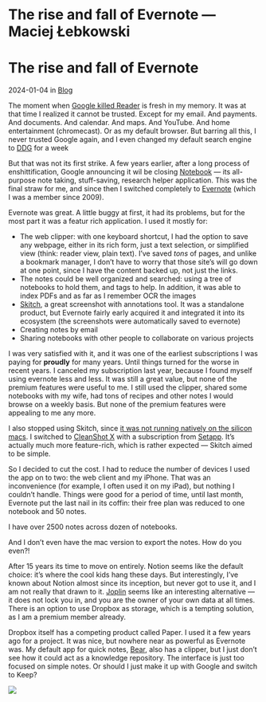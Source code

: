 # The rise and fall of Evernote — Maciej Łebkowski
The rise and fall of Evernote
=============================

2024-01-04 in [Blog](/blog/)

The moment when [Google killed Reader](https://killedbygoogle.com/) is fresh in my memory. It was at that time I realized it cannot be trusted. Except for my email. And payments. And documents. And calendar. And maps. And YouTube. And home entertainment (chromecast). Or as my default browser. But barring all this, I never trusted Google again, and I even changed my default search engine to [DDG](https://duckduckgo.com/) for a week

But that was not its first strike. A few years earlier, after a long process of enshittification, Google announcing it wil be closing [Notebook](https://www.wikiwand.com/en/Google_Notebook) — its all-purpose note taking, stuff-saving, research helper application. This was the final straw for me, and since then I switched completely to [Evernote](https://evernote.com/) (which I was a member since 2009).

Evernote was great. A little buggy at first, it had its problems, but for the most part it was a featur rich application. I used it mostly for:

*   The web clipper: with one keyboard shortcut, I had the option to save any webpage, either in its rich form, just a text selection, or simplified view (think: reader view, plain text). I’ve saved _tons_ of pages, and unlike a bookmark manager, I don’t have to worry that those site’s will go down at one point, since I have the content backed up, not just the links.
*   The notes could be well organized and searched: using a tree of notebooks to hold them, and tags to help. In addition, it was able to index PDFs and as far as I remember OCR the images
*   [Skitch](https://www.wikiwand.com/en/Evernote#Skitch), a great screenshot with annotations tool. It was a standalone product, but Evernote fairly early acquired it and integrated it into its ecosystem (the screenshots were automatically saved to evernote)
*   Creating notes by email
*   Sharing notebooks with other people to collaborate on various projects

I was very satisfied with it, and it was one of the earliest subscriptions I was paying for **proudly** for many years. Until things turned for the worse in recent years. I canceled my subscription last year, because I found myself using evernote less and less. It was still a great value, but none of the premium features were useful to me. I still used the clipper, shared some notebooks with my wife, had tons of recipes and other notes I would browse on a weekly basis. But none of the premium features were appealing to me any more.

I also stopped using Skitch, since [it was not running natively on the silicon macs](https://isapplesiliconready.com/app/Skitch). I switched to [CleanShot X](https://cleanshot.com/) with a subscription from [Setapp](https://setapp.com/). It’s actually much more feature-rich, which is rather expected — Skitch aimed to be simple.

So I decided to cut the cost. I had to reduce the number of devices I used the app on to two: the web client and my iPhone. That was an inconvenience (for example, I often used it on my iPad), but nothing I couldn’t handle. Things were good for a period of time, until last month, Evernote put the last nail in its coffin: their free plan was reduced to one notebook and 50 notes.

I have over 2500 notes across dozen of notebooks.

And I don’t even have the mac version to export the notes. How do you even?!

After 15 years its time to move on entirely. Notion seems like the default choice: it’s where the cool kids hang these days. But interestingly, I’ve known about Notion almost since its inception, but never got to use it, and I am not really that drawn to it. [Joplin](https://joplinapp.org/) seems like an interesting alternative — it does not lock you in, and you are the owner of your own data at all times. There is an option to use Dropbox as storage, which is a tempting solution, as I am a premium member already.

Dropbox itself has a competing product called Paper. I used it a few years ago for a project. It was nice, but nowhere near as powerful as Evernote was. My default app for quick notes, [Bear](https://bear.app/#), also has a clipper, but I just don’t see how it could act as a knowledge repository. The interface is just too focused on simple notes. Or should I just make it up with Google and switch to Keep?

![](https://lebkowski.name/assets/images/blog/evernote/image.png?446433)